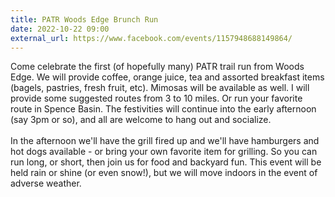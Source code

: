 ```yaml
---
title: PATR Woods Edge Brunch Run
date: 2022-10-22 09:00
external_url: https://www.facebook.com/events/1157948688149864/
---
```

Come celebrate the first (of hopefully many) PATR trail run from Woods Edge.  We will provide coffee, orange juice, tea and assorted breakfast items (bagels, pastries, fresh fruit, etc).  Mimosas will be available as well.  I will provide some suggested routes from 3 to 10 miles.  Or run your favorite route in Spence Basin.  The festivities will continue into the early afternoon (say 3pm or so), and all are welcome to hang out and socialize.  <br>
  <br>
  In the afternoon we'll have the grill fired up and we'll have hamburgers and hot dogs available - or bring your own favorite item for grilling.  So you can run long, or short, then join us for food and backyard fun.  This event will be held rain or shine (or even snow!), but we will move indoors in the event of adverse weather.<br>
  <br>
  
